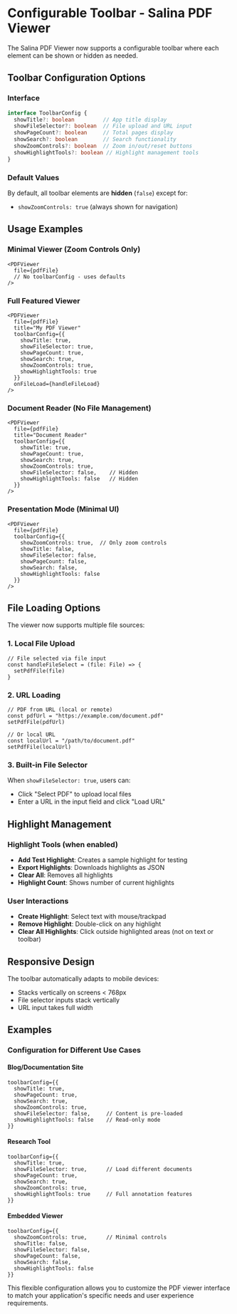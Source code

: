 # Configurable Toolbar - Salina PDF Viewer

The Salina PDF Viewer now supports a configurable toolbar where each element can be shown or hidden as needed.

## Toolbar Configuration Options

### Interface
```typescript
interface ToolbarConfig {
  showTitle?: boolean         // App title display
  showFileSelector?: boolean  // File upload and URL input
  showPageCount?: boolean     // Total pages display
  showSearch?: boolean        // Search functionality
  showZoomControls?: boolean  // Zoom in/out/reset buttons
  showHighlightTools?: boolean // Highlight management tools
}
```

### Default Values
By default, all toolbar elements are **hidden** (`false`) except for:
- `showZoomControls: true` (always shown for navigation)

## Usage Examples

### Minimal Viewer (Zoom Controls Only)
```tsx
<PDFViewer 
  file={pdfFile}
  // No toolbarConfig - uses defaults
/>
```

### Full Featured Viewer
```tsx
<PDFViewer 
  file={pdfFile}
  title="My PDF Viewer"
  toolbarConfig={{
    showTitle: true,
    showFileSelector: true,
    showPageCount: true,
    showSearch: true,
    showZoomControls: true,
    showHighlightTools: true
  }}
  onFileLoad={handleFileLoad}
/>
```

### Document Reader (No File Management)
```tsx
<PDFViewer 
  file={pdfFile}
  title="Document Reader"
  toolbarConfig={{
    showTitle: true,
    showPageCount: true,
    showSearch: true,
    showZoomControls: true,
    showFileSelector: false,    // Hidden
    showHighlightTools: false   // Hidden
  }}
/>
```

### Presentation Mode (Minimal UI)
```tsx
<PDFViewer 
  file={pdfFile}
  toolbarConfig={{
    showZoomControls: true,  // Only zoom controls
    showTitle: false,
    showFileSelector: false,
    showPageCount: false,
    showSearch: false,
    showHighlightTools: false
  }}
/>
```

## File Loading Options

The viewer now supports multiple file sources:

### 1. Local File Upload
```tsx
// File selected via file input
const handleFileSelect = (file: File) => {
  setPdfFile(file)
}
```

### 2. URL Loading
```tsx
// PDF from URL (local or remote)
const pdfUrl = "https://example.com/document.pdf"
setPdfFile(pdfUrl)

// Or local URL
const localUrl = "/path/to/document.pdf"
setPdfFile(localUrl)
```

### 3. Built-in File Selector
When `showFileSelector: true`, users can:
- Click "Select PDF" to upload local files
- Enter a URL in the input field and click "Load URL"

## Highlight Management

### Highlight Tools (when enabled)
- **Add Test Highlight**: Creates a sample highlight for testing
- **Export Highlights**: Downloads highlights as JSON
- **Clear All**: Removes all highlights
- **Highlight Count**: Shows number of current highlights

### User Interactions
- **Create Highlight**: Select text with mouse/trackpad
- **Remove Highlight**: Double-click on any highlight
- **Clear All Highlights**: Click outside highlighted areas (not on text or toolbar)

## Responsive Design

The toolbar automatically adapts to mobile devices:
- Stacks vertically on screens < 768px
- File selector inputs stack vertically
- URL input takes full width

## Examples

### Configuration for Different Use Cases

#### Blog/Documentation Site
```tsx
toolbarConfig={{
  showTitle: true,
  showPageCount: true,
  showSearch: true,
  showZoomControls: true,
  showFileSelector: false,     // Content is pre-loaded
  showHighlightTools: false    // Read-only mode
}}
```

#### Research Tool
```tsx
toolbarConfig={{
  showTitle: true,
  showFileSelector: true,      // Load different documents
  showPageCount: true,
  showSearch: true,
  showZoomControls: true,
  showHighlightTools: true     // Full annotation features
}}
```

#### Embedded Viewer
```tsx
toolbarConfig={{
  showZoomControls: true,      // Minimal controls
  showTitle: false,
  showFileSelector: false,
  showPageCount: false,
  showSearch: false,
  showHighlightTools: false
}}
```

This flexible configuration allows you to customize the PDF viewer interface to match your application's specific needs and user experience requirements.